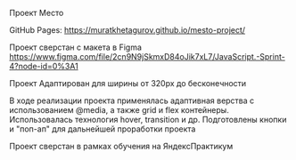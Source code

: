Проект Место

GitHub Pages: https://muratkhetagurov.github.io/mesto-project/

Проект сверстан с макета в Figma https://www.figma.com/file/2cn9N9jSkmxD84oJik7xL7/JavaScript.-Sprint-4?node-id=0%3A1

Проект Адаптирован для ширины от 320px до бесконечности

В ходе реализации проекта применялась адаптивная верства с использованием @media, а также grid и flex контейнеры. Использовалась технология hover, transition и др.
Подготовлены кнопки и "поп-ап" для дальнейшей проработки проекта

Проект сверстан в рамках обучения на ЯндексПрактикум
